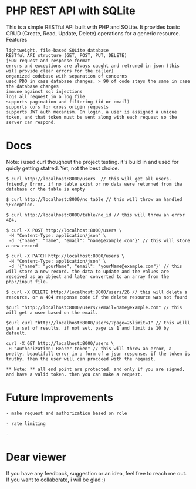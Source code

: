 # PHP REST API with SQLite

This is a simple RESTful API built with PHP and SQLite. It provides basic CRUD (Create, Read, Update, Delete) operations for a generic resource.
Features

    lightweight, file-based SQLite database
    RESTful API structure (GET, POST, PUT, DELETE)
    jSON request and response format
    errors and exceptions are always caught and retruned in json (this will provide clear errors for the caller)
    organized codebase with separation of concerns
    used PDO in case database changes, > 90 of code stays the same in case the database changes
    immune against sql injections
    logs all request in a log file
    supports pagination and filtering (id or email)
    supports cors for cross origin requests
    supports JWT auth mecanism. On login, a user is assigned a unique token, and that token must be sent along with each request so the server can respond. 


#  Docs
Note: i used curl thoughout the project testing. it's build in and used for quicly getting statred. Yet, not the best choice.
    
    $ curl http://localhost:8000/users  // this will get all users. friendly Error, if no table exist or no data were returned from tha database or the table is empty

    $ curl http://localhost:8000/no_table // this will throw an handled \Exception.

    $ curl http://localhost:8000/table/no_id // this will throw an error 404.

    $ curl -X POST http://localhost:8000/users \
     -H "Content-Type: application/json" \
     -d '{"name": "name", "email": "name@example.com"}' // this will store a new record

    $ curl -X PATCH http://localhost:8000/users \
     -H "Content-Type: application/json" \
     -d '{"name": "yourName", "email": "yourName@example.com"}' // this will store a new record. the data to update and the values are received as an object and later converted to an array from the php:/input file. 

    $ curl -X DELETE http://localhost:8000/users/26 // this will delete a resource. or a 404 response code if the delete resource was not found

    $curl "http://localhost:8000/users/?email=name@example.com" // this will get a user based on the email.

    $curl curl "http://localhost:8000/users/?page=2&limit=1" // this willl get a set of results. if not set, page is 1 and limit is 10 by default. 

    curl -X GET http://localhost:8000/users \
    -H "Authorization: Bearer token" // this will throw an error, a pretty, beautifull error in a form of a json response. if the token is truthy, then the user will can procceed with the request.

    ** Note: ** all end point are protected. and only if you are signed, and have a valid token. then you can make a request.

    


# Future Improvements

    - make request and authorization based on role

    - rate limiting

    - 

# Dear viewer

If you have any feedback, suggestion or an idea, feel free to reach me out. If you want to collaborate, i will be glad :)
